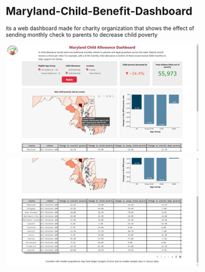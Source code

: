 # Maryland-Child-Benefit-Dashboard

its a web dashboard made for charity organization that shows the effect of sending monthly check to parents to decrease child poverty

![alt text](https://github.com/Mazen72/Maryland-Child-Benefit-Dashboard/blob/master/assets/img1.png)



![alt text](https://github.com/Mazen72/Maryland-Child-Benefit-Dashboard/blob/master/assets/img2.png)
